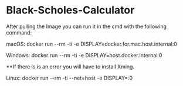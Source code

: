 # Black-Scholes-Calculator
After pulling the Image you can run it in the cmd with the following command:

  macOS: 
    docker run --rm -ti -e DISPLAY=docker.for.mac.host.internal:0 <Tag Name>
  
  Windows:
    docker run --rm -ti -e DISPLAY=host.docker.internal:0 <Tag Name>
  
   **If there is is an error you will have to install Xming.
  
  Linux:
   docker run --rm -ti --net=host -e DISPLAY=:0 <Tag Name>
  
